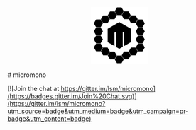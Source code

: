 <p align="center">
  <img src="doc/micromono-logo.png" width="128px"/>
</p>
# micromono

[![Join the chat at https://gitter.im/lsm/micromono](https://badges.gitter.im/Join%20Chat.svg)](https://gitter.im/lsm/micromono?utm_source=badge&utm_medium=badge&utm_campaign=pr-badge&utm_content=badge)
